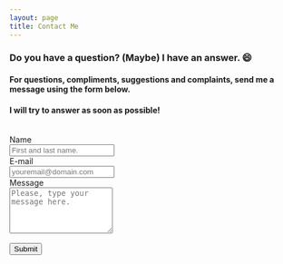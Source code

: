 ```yaml
---
layout: page
title: Contact Me
---
```


### Do you have a question? (Maybe) I have an answer. 😄

#### For questions, compliments, suggestions and complaints, send me a message using the form below. 
#### I will try to answer as soon as possible!

<br>


<html>  
  <head>    
    <title>reCAPTCHA demo: Simple page</title>    
    <script src="https://www.google.com/recaptcha/api.js" async defer></script>  
  </head>  
  <body>    
    <form action="https://formspree.io/f/xleznwww" method="POST">      
      <label for="full-name">Name</label>  <br>
      <input type="text" name="name" id="full-name" placeholder="First and last name." required=""> <br>
      <label for="email-address">E-mail</label> <br>
      <input type="email" name="_replyto" id="email-address" placeholder="youremail@domain.com" required=""> <br>
      <label for="message">Message</label> <br>
      <textarea rows="5" name="message" id="message" placeholder="Please, type your message here." required=""></textarea>
      <input type="hidden" name="_subject" id="email-subject" value="Contact Form Submission">      
      <div class="g-recaptcha" data-sitekey="6LeCXbQeAAAAAM6y7PfIyg1YBMsmwaqVbYECTHj3"></div> <!-- replace with your recaptcha SITE key not secret key -->      
      <br/>      
      <input type="submit" value="Submit">    
    </form>  
  </body>
</html>
